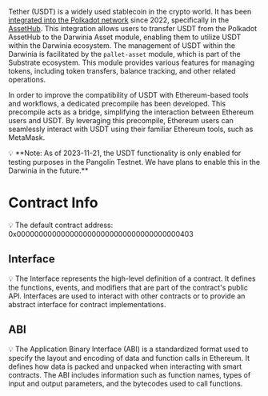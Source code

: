 Tether (USDT) is a widely used stablecoin in the crypto world. It has been [integrated into the Polkadot network](https://polkadot.network/newsroom/press-releases/tether-tokens-usdt-live-on-polkadot/) since 2022, specifically in the [AssetHub](https://support.polkadot.network/support/solutions/articles/65000181800-what-is-asset-hub-and-how-do-i-use-it-). This integration allows users to transfer USDT from the Polkadot AssetHub to the Darwinia Asset module, enabling them to utilize USDT within the Darwinia ecosystem. The management of USDT within the Darwinia is facilitated by the `pallet-asset` module, which is part of the Substrate ecosystem. This module provides various features for managing tokens, including token transfers, balance tracking, and other related operations.

In order to improve the compatibility of USDT with Ethereum-based tools and workflows, a dedicated precompile has been developed. This precompile acts as a bridge, simplifying the interaction between Ethereum users and USDT. By leveraging this precompile, Ethereum users can seamlessly interact with USDT using their familiar Ethereum tools, such as MetaMask.

<aside>
💡 **Note: As of 2023-11-21, the USDT functionality is only enabled for testing purposes in the Pangolin Testnet. We have plans to enable this in the Darwinia in the future.**

</aside>

# Contract Info

<aside>
💡 The default contract address:  0x0000000000000000000000000000000000000403

</aside>

## Interface

<aside>
💡 The Interface represents the high-level definition of a contract. It defines the functions, events, and modifiers that are part of the contract's public API. Interfaces are used to interact with other contracts or to provide an abstract interface for contract implementations.

</aside>

[](https://github.com/darwinia-network/darwinia/blob/main/precompile/metadata/sol/asset.sol)

## ABI

<aside>
💡 The Application Binary Interface (ABI) is a standardized format used to specify the layout and encoding of data and function calls in Ethereum. It defines how data is packed and unpacked when interacting with smart contracts. The ABI includes information such as function names, types of input and output parameters, and the bytecodes used to call functions.

</aside>